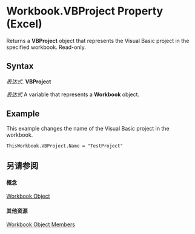 
# Workbook.VBProject Property (Excel)

Returns a  **VBProject** object that represents the Visual Basic project in the specified workbook. Read-only.


## Syntax

 _表达式_. **VBProject**

 _表达式_ A variable that represents a **Workbook** object.


## Example

This example changes the name of the Visual Basic project in the workbook.


```
ThisWorkbook.VBProject.Name = "TestProject"
```


## 另请参阅


#### 概念


[Workbook Object](8c00aa60-c974-eed3-0812-3c9625eb0d4c.md)
#### 其他资源


[Workbook Object Members](http://msdn.microsoft.com/library/dce102a3-25de-3ff4-2ce5-bc56e08baca7%28Office.15%29.aspx)